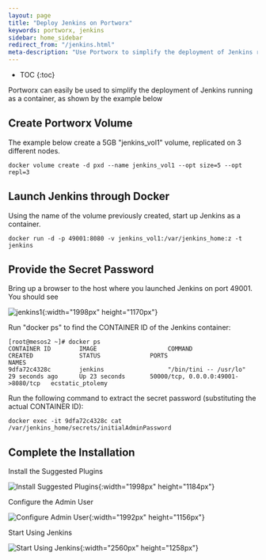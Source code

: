 ```yaml
---
layout: page
title: "Deploy Jenkins on Portworx"
keywords: portworx, jenkins
sidebar: home_sidebar
redirect_from: "/jenkins.html"
meta-description: "Use Portworx to simplify the deployment of Jenkins running as a container. Check out our example to see for yourself!"
---
```


* TOC
{:toc}

Portworx can easily be used to simplify the deployment of Jenkins running as a container, as shown by the example below

## Create Portworx Volume
The example below create a 5GB "jenkins_vol1" volume, replicated on 3 different nodes.

```
docker volume create -d pxd --name jenkins_vol1 --opt size=5 --opt repl=3
```

## Launch Jenkins through Docker
Using the name of the volume previously created, start up Jenkins as a container.

```
docker run -d -p 49001:8080 -v jenkins_vol1:/var/jenkins_home:z -t jenkins
```

## Provide the Secret Password
Bring up a browser to the host where you launched Jenkins on port 49001.
You should see 

![jenkins1](/images/jenkins1.png){:width="1998px" height="1170px"}

Run "docker ps" to find the CONTAINER ID of the Jenkins container:

```
[root@mesos2 ~]# docker ps
CONTAINER ID        IMAGE                    COMMAND                  CREATED             STATUS              PORTS                                NAMES
9dfa72c4328c        jenkins                  "/bin/tini -- /usr/lo"   29 seconds ago      Up 23 seconds       50000/tcp, 0.0.0.0:49001->8080/tcp   ecstatic_ptolemy
```

Run the following command to extract the secret password (substituting the actual CONTAINER ID):

```
docker exec -it 9dfa72c4328c cat /var/jenkins_home/secrets/initialAdminPassword
```

## Complete the Installation

Install the Suggested Plugins

![Install Suggested Plugins](/images/jenkins2.png){:width="1998px" height="1184px"}

Configure the Admin User

![Configure Admin User](/images/jenkins3.png){:width="1992px" height="1156px"}

Start Using Jenkins

![Start Using Jenkins](/images/jenkins4.png){:width="2560px" height="1258px"}
